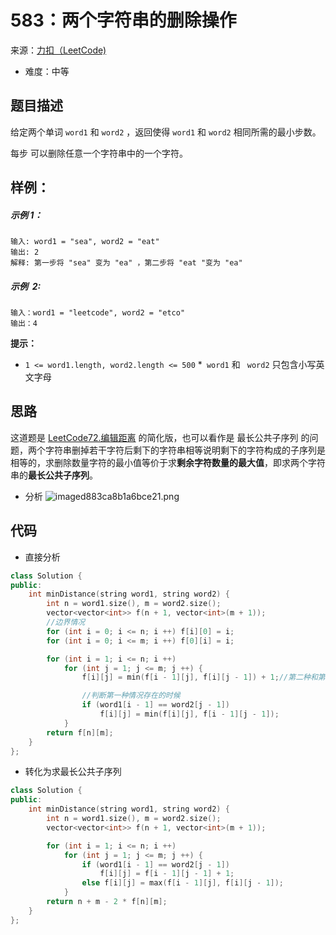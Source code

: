 # 583：两个字符串的删除操作
来源：[力扣（LeetCode)](https://leetcode.cn/problems/delete-operation-for-two-strings/)

* 难度：中等

## 题目描述
给定两个单词 `word1` 和 `word2` ，返回使得 `word1` 和  `word2` 相同所需的最小步数。

每步 可以删除任意一个字符串中的一个字符。
## 样例：
##### 示例 1：
```
输入: word1 = "sea", word2 = "eat"
输出: 2
解释: 第一步将 "sea" 变为 "ea" ，第二步将 "eat "变为 "ea"
```
##### 示例  2:
```
输入：word1 = "leetcode", word2 = "etco"
输出：4
```

**提示：**
* `1 <= word1.length, word2.length <= 500`
*` word1` 和 ` word2` 只包含小写英文字母
## 思路
这道题是 [LeetCode72.编辑距离](https://leetcode.cn/problems/edit-distance/) 的简化版，也可以看作是 最长公共子序列 的问题，两个字符串删掉若干字符后剩下的字符串相等说明剩下的字符构成的子序列是相等的，求删除数量字符的最小值等价于求**剩余字符数量的最大值**，即求两个字符串的**最长公共子序列**。

* 分析
![imaged883ca8b1a6bce21.png](https://img.wang.232232.xyz/img/2022/05/26/imaged883ca8b1a6bce21.png)

## 代码
* 直接分析
```c++
class Solution {
public:
    int minDistance(string word1, string word2) {
        int n = word1.size(), m = word2.size();
        vector<vector<int>> f(n + 1, vector<int>(m + 1));
        //边界情况
        for (int i = 0; i <= n; i ++) f[i][0] = i;
        for (int i = 0; i <= m; i ++) f[0][i] = i;

        for (int i = 1; i <= n; i ++)
            for (int j = 1; j <= m; j ++) {
                f[i][j] = min(f[i - 1][j], f[i][j - 1]) + 1;//第二种和第三种情况

                //判断第一种情况存在的时候
                if (word1[i - 1] == word2[j - 1])
                    f[i][j] = min(f[i][j], f[i - 1][j - 1]);
            }
        return f[n][m];
    }
};
```

* 转化为求最长公共子序列
```c++
class Solution {
public:
    int minDistance(string word1, string word2) {
        int n = word1.size(), m = word2.size();
        vector<vector<int>> f(n + 1, vector<int>(m + 1));

        for (int i = 1; i <= n; i ++)
            for (int j = 1; j <= m; j ++) {
                if (word1[i - 1] == word2[j - 1]) 
                    f[i][j] = f[i - 1][j - 1] + 1;
                else f[i][j] = max(f[i - 1][j], f[i][j - 1]);
            }
        return n + m - 2 * f[n][m];
    }
};
```